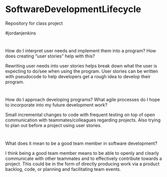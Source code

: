# SoftwareDevelopmentLifecycle
Repository for class project 

#jordanjenkins
#
How do I interpret user needs and implement them into a program? How does creating “user stories” help with this?

Rewriting user needs into user stories helps break down what the user is expecting to do/see when using the program. User stories can be written with pseudocode to help developers get a rough idea to develop their program.
#
#
How do I approach developing programs? What agile processes do I hope to incorporate into my future development work?

Small incremental changes to code with frequent testing on top of open communication with teammates/colleagues regarding projects. Also trying to plan out before a project using user stories.
#
#
What does it mean to be a good team member in software development?

I think being a good team member means to be able to openly and clearly communicate with other teammates and to effectively contribute towards a 
project. This could be in the form of directly producing work via a product backlog, code, or planning and facilitating team events.
